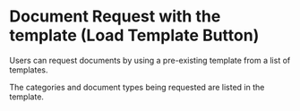 # Document Request with the template \(Load Template Button\)

Users can request documents by using a pre-existing template from a list of templates.

The categories and document types being requested are listed in the template.

